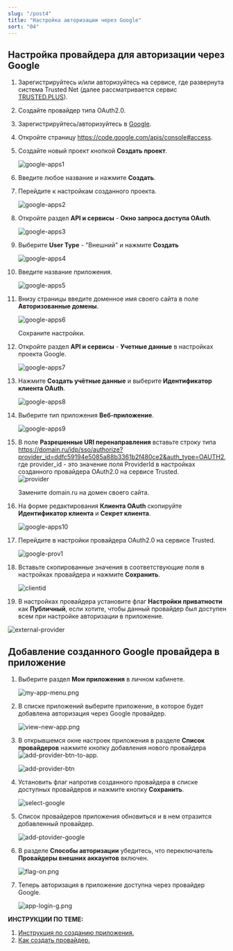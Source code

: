 ```yaml
---
slug: "/post4"
title: "Настройка авторизации через Google"
sort: "04"
---
```


## Настройка провайдера для авторизации через Google

1. Зарегистрируйтесь и/или авторизуйтесь на сервисе, где развернута система Trusted Net (далее рассматривается сервис [TRUSTED.PLUS](https://id.trusted.plus)).  
2. Создайте провайдер типа OAuth2.0.  
3. Зарегистрируйтесь/авторизуйтесь в [Google](https://accounts.google.com/signin/v2/identifier?hl=ru&passive=true&continue=https%3A%2F%2Fwww.google.ru%2F&ec=GAZAmgQ&flowName=GlifWebSignIn&flowEntry=ServiceLogin).  
4. Откройте страницу https://code.google.com/apis/console#access.    
5. Создайте новый проект кнопкой **Создать проект**.  
   
   ![google-apps1](./images/google-apps1.jpg "Создать проект")  

6. Введите любое название и нажмите **Создать**.  
7. Перейдите к настройкам созданного проекта.  
   
   ![google-apps2](./images/google-apps2.jpg "Настройки проекта")  

8. Откройте раздел **API и сервисы** - **Окно запроса доступа OAuth**.  
   
   ![google-apps3](./images/google-apps3.jpg "Доступ к OAuth")  

9.  Выберите **User Type** - "Внешний" и нажмите **Создать**  
    
    ![google-apps4](./images/google-apps4.jpg "Доступ к OAuth")  

10. Введите название приложения. 
    
    ![google-apps5](./images/google-apps5.jpg "Название проекта")  

11. Внизу страницы введите доменное имя своего сайта в поле **Авторизованные домены**. 
    
    ![google-apps6](./images/google-apps6.jpg "Доменное имя")  

    Сохраните настройки.   
12. Откройте раздел **API и сервисы** - **Учетные данные** в настройках проекта Google. 
    
    ![google-apps7](./images/google-apps7.jpg "Учетные данные")  

13. Нажмите **Создать учётные данные** и выберите **Идентификатор клиента OAuth**. 
    
    ![google-apps8](./images/google-apps8.jpg "ДИдентификатор клиента OAuth")  

14. Выберите тип приложения **Веб-приложение**. 
    
    ![google-apps9](./images/google-apps9.jpg "Веб-приложение")  

15. В поле **Разрешенные URI перенаправления** вставьте строку типа  
https://domain.ru/idp/sso/authorize?provider_id=ddfc59194e5085a88b3361b2f480ce2&auth_type=OAUTH2,
      где provider_id - это значение поля ProviderId в настройках созданного провайдера OAuth2.0 на сервисе Trusted.  
      ![provider](./images/providerid.jpg "ProviderID")   
    
    Замените domain.ru на домен своего сайта.

16. На форме редактирования **Клиента OAuth** скопируйте **Идентификатор клиента** и **Секрет клиента**. 
    
    ![google-apps10](./images/google-apps10.jpg "Client ID, Client Secret")  

17. Перейдите в настройки провайдера OAuth2.0 на сервисе Trusted.  
    
    ![google-prov1](./images/google-prov1.jpg "Настройки провайдера")  

18. Вставьте скопированные значения в соответствующие поля в настройках провайдера  и нажмите **Сохранить**.  
    
    ![clientid](./images/clientid.jpg "Настройки авторизации провайдера")  

19. В настройках провайдера установите флаг **Настройки приватности** как **Публичный**, если хотите, чтобы данный провайдер был доступен всем при настройке авторизации в приложение.  
    
   ![external-provider](./images/external-provider.jpg "Настройки приватности")   



##  Добавление созданного Google провайдера в приложение
   
1.  Выберите раздел **Мои приложения** в личном кабинете.
   
      ![my-app-menu.png](./images/my-app-menu.png "Мои приложения")

2. В списке приложений выберите приложение, в которое будет добавлена авторизация через Google провайдер.
   
      ![view-new-app.png](./images/view-new-app.png "Список приложений")

3. В открывшемся окне настроек приложения в разделе **Список провайдеров** нажмите кнопку добавления нового провайдера ![add-provider-btn-to-app](./images/add-provider-btn-to-app.png "Кнопка добавления провайдера"). 
   
      ![add-provider-btn](./images/list-providers.png "Список подключенных провайдеров") 

4. Установить флаг напротив созданного провайдера в списке доступных провайдеров и нажмите кнопку **Сохранить**.
   
      ![select-google](./images/select-google.jpg "Список провайдеров") 

5. Список провайдеров приложения обновиться и в нем отразится добавленный провайдер.

      ![add-ptovider-google](./images/add-ptovider-google.jpg "Список провайдеров")

6. В разделе **Способы авторизации** убедитесь, что переключатель **Провайдеры внешних аккаунтов** включен.

      ![flag-on.png](./images/flag-on.png "Включения флага авторизации через провайдеров внешних аккаунтов")

7. Теперь авторизация в приложение доступна через провайдер Google.
     
      ![app-login-g.png](./images/app-login-g.png "Форма авторизации в приложение")

**ИНСТРУКЦИИ ПО ТЕМЕ:**  

1. [Инструкция по созданию приложения.](https://docs.trusted.plus/03-v1.3/8-instructions/create-app)  
2. [Как создать провайдер.](https://docs.trusted.plus/03-v1.3/5-providers/providers)  